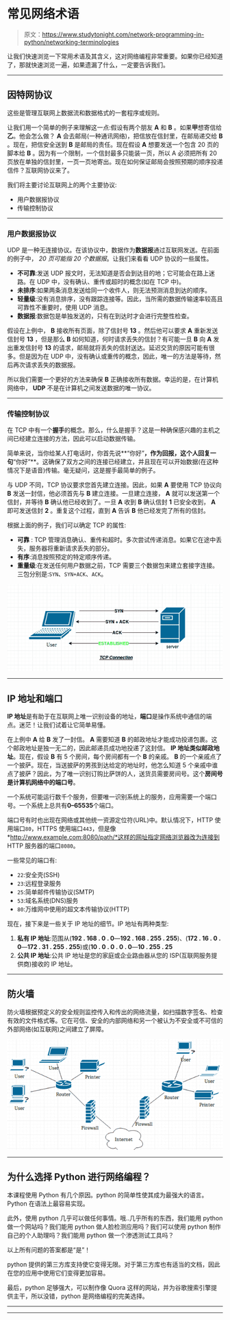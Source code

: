 # 常见网络术语

> 原文：<https://www.studytonight.com/network-programming-in-python/networking-terminologies>

让我们快速浏览一下常用术语及其含义，这对网络编程非常重要。如果你已经知道了，那就快速浏览一遍，如果遗漏了什么，一定要告诉我们。

* * *

## 因特网协议

这些是管理互联网上数据流和数据格式的一套程序或规则。

让我们用一个简单的例子来理解这一点:假设有两个朋友 **A** 和 **B** 。如果**甲**想寄信给**乙**。他会怎么做？ **A** 会去邮局(一种通讯网络)，把信放在信封里，在邮局递交给 **B** 。现在，把信安全送到 **B** 是邮局的责任。现在假设 **A** 想要发送一个包含 20 页的脚本给 **B** 。因为有一个限制，一个信封最多只能装一页，所以 A 必须把所有 20 页放在单独的信封里，一页一页地寄出。现在如何保证邮局会按照预期的顺序投递信件？互联网协议来了。

我们将主要讨论互联网上的两个主要协议:

*   用户数据报协议
*   传输控制协议

* * *

### 用户数据报协议

UDP 是一种无连接协议。在该协议中，数据作为**数据报**通过互联网发送。在前面的例子中， *20 页可能指 20 个数据报*。让我们来看看 UDP 协议的一些属性。

*   **不可靠**:发送 UDP 报文时，无法知道是否会到达目的地；它可能会在路上迷路。在 UDP 中，没有确认、重传或超时的概念(如在 TCP 中)。
*   **未排序**:如果两条消息发送给同一个收件人，则无法预测消息到达的顺序。
*   **轻量级**:没有消息排序，没有跟踪连接等。因此，当所需的数据传输速率较高且可靠性不重要时，使用 UDP 消息。
*   **数据报**:数据包是单独发送的，只有在到达时才会进行完整性检查。

假设在上例中， **B** 接收所有页面，除了信封号 **13** 。然后他可以要求 **A** 重新发送信封号 **13** ，但是那么 **B** 如何知道，何时请求丢失的信封？有可能一旦 **B** 向 **A** 发出重发信封号 **13** 的请求，邮局就将丢失的信封送达。延迟交货的原因可能有很多。但是因为在 UDP 中，没有确认或重传的概念，因此，唯一的方法是等待，然后再次请求丢失的数据报。

所以我们需要一个更好的方法来确保 **B** 正确接收所有数据。幸运的是，在计算机网络中， **UDP** 不是在计算机之间发送数据的唯一协议。

* * *

### 传输控制协议

在 TCP 中有一个**握手**的概念。那么，什么是握手？这是一种确保感兴趣的主机之间已经建立连接的方法，因此可以启动数据传输。

简单来说，当你给某人打电话时，你首先说**“你好”**，作为回报，这个人回复一句**“你好”**。这确保了双方之间的连接已经建立，并且现在可以开始数据(在这种情况下是语音)传输。毫无疑问，这是握手最简单的例子。

与 UDP 不同，TCP 协议要求您首先建立连接。因此，如果 **A** 要使用 TCP 协议向 **B** 发送一封信，他必须首先与 **B** 建立连接。一旦建立连接， **A** 就可以发送第一个信封，并等待 **B** 确认他已经收到了。一旦 **A** 收到 **B** 确认信封 **1** 已安全收到， **A** 即可发送信封 **2** 。重复这个过程，直到 **A** 告诉 **B** 他已经发完了所有的信封。

根据上面的例子，我们可以确定 TCP 的属性:

*   **可靠** : TCP 管理消息确认、重传和超时。多次尝试传递消息。如果它在途中丢失，服务器将重新请求丢失的部分。
*   **有序**:消息按照预定的特定顺序传递。
*   **重量级**:在发送任何用户数据之前，TCP 需要三个数据包来建立套接字连接。三包分别是:`SYN`、`SYN+ACK`、`ACK`。

![How TCP Connection gets initialized](img/76b56c3d6acf846581f089d6c9afdfbf.png)

* * *

## IP 地址和端口

**IP 地址**是有助于在互联网上唯一识别设备的地址，**端口**是操作系统中通信的端点。迷茫！让我们试着让它简单易懂。

在上例中 **A** 给 **B** 发了一封信。 **A** 需要知道 **B** 的邮政地址才能成功投递包裹。这个邮政地址是独一无二的，因此邮递员成功地投递了这封信。 **IP 地址类似邮政地址**。现在，假设 **B** 有 5 个房间，每个房间都有一个 **B** 的亲戚。 **B** 的一个亲戚点了一个披萨。现在，当送披萨的男孩到达给定的地址时，他怎么知道 5 个亲戚中谁点了披萨？因此，为了唯一识别订购比萨饼的人，送货员需要房间号。这个**房间号是计算机网络中的端口号**。

一个系统可能运行数千个服务，但要唯一识别系统上的服务，应用需要一个端口号。一个系统上总共有**0–65535**个端口。

端口号有时也出现在网络或其他统一资源定位符(URL)中。默认情况下，HTTP 使用端口`80`，HTTPS 使用端口`443`，但是像*http://www.example.com:8080/path/*这样的网址指定网络浏览器改为连接到 HTTP 服务器的端口`8080`。

一些常见的端口有:

*   `22`:安全壳(SSH)
*   `23`:远程登录服务
*   `25`:简单邮件传输协议(SMTP)
*   `53`:域名系统(DNS)服务
*   `80`:万维网中使用的超文本传输协议(HTTP)

现在，接下来是一些关于 IP 地址的细节。IP 地址有两种类型:

1.  **私有 IP 地址**:范围从(**192 . 168 . 0 . 0**—**192 . 168 . 255 . 255**)、(**172 . 16 . 0 . 0**—**172 . 31 . 255 . 255**)或(**10 . 0 . 0 . 0 . 0**—**10 . 255 . 25**
2.  **公共 IP 地址**:公共 IP 地址是您的家庭或企业路由器从您的 ISP(互联网服务提供商)接收的 IP 地址。

* * *

## 防火墙

防火墙根据预定义的安全规则监控传入和传出的网络流量，如扫描数字签名、检查有效的文件格式等。它在可信、安全的内部网络和另一个被认为不安全或不可信的外部网络(如互联网)之间建立了屏障。

![Internet, Firewall and your network](img/af897674475032e137646f95fdf17078.png)

* * *

## 为什么选择 Python 进行网络编程？

本课程使用 Python 有几个原因。python 的简单性使其成为最强大的语言。Python 在语法上最容易实现。

此外，使用 python 几乎可以做任何事情。哦..几乎所有的东西，我们能用 python 做一个网站吗？我们能用 python 做人脸检测应用吗？我们可以使用 python 制作自己的个人助理吗？我们能用 python 做一个渗透测试工具吗？

以上所有问题的答案都是“是”！

python 提供的第三方库支持使它变得无限。对于第三方库也有适当的文档，因此在您的应用中使用它们变得更加容易。

最后，python 足够强大，可以制作像 Quora 这样的网站，并为谷歌搜索引擎提供主干，所以没错，python 是网络编程的完美选择。

* * *

* * *